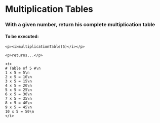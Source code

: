 <h1>Multiplication Tables</h1>

<h3>With a given number, return his complete multiplication table</h3>

<h4>To be executed:</h4>

```
<p><i>multiplicationTable(5)</i></p>

<p>returns...</p>

<i>
# Table of 5 #\n
1 x 5 = 5\n
2 x 5 = 10\n
3 x 5 = 15\n
4 x 5 = 20\n
5 x 5 = 25\n
6 x 5 = 30\n
7 x 5 = 35\n
8 x 5 = 40\n
9 x 5 = 45\n
10 x 5 = 50\n
</i>

```
